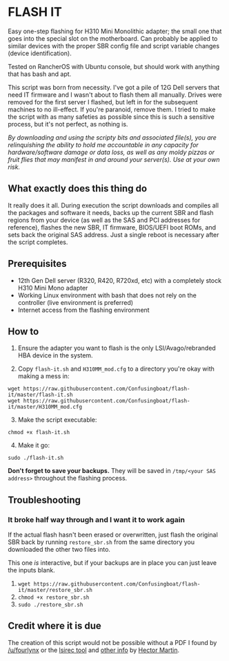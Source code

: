 # FLASH IT
Easy one-step flashing for H310 Mini Monolithic adapter; the small one that goes into the special slot on the motherboard. Can probably be applied to similar devices with the proper SBR config file and script variable changes (device identification).

Tested on RancherOS with Ubuntu console, but should work with anything that has bash and apt.

This script was born from necessity. I've got a pile of 12G Dell servers that need IT firmware and I wasn't about to flash them all manually. Drives were removed for the first server I flashed, but left in for the subsequent machines to no ill-effect. If you're paranoid, remove them. I tried to make the script with as many safeties as possible since this is such a sensitive process, but it's not perfect, as nothing is.

*By downloading and using the scripty bits and associated file(s), you are relinquishing the ability to hold me accountable in any capacity for hardware/software damage or data loss, as well as any moldy pizzas or fruit flies that may manifest in and around your server(s). Use at your own risk.*

## What exactly does this thing do

It really does it all. During execution the script downloads and compiles all the packages and software it needs, backs up the current SBR and flash regions from your device (as well as the SAS and PCI addresses for reference), flashes the new SBR, IT firmware, BIOS/UEFI boot ROMs, and sets back the original SAS address. Just a single reboot is necessary after the script completes.

## Prerequisites
* 12th Gen Dell server (R320, R420, R720xd, etc) with a completely stock H310 Mini Mono adapter
* Working Linux environment with bash that does not rely on the controller (live environment is preferred)
* Internet access from the flashing environment

## How to
1. Ensure the adapter you want to flash is the only LSI/Avago/rebranded HBA device in the system.

2. Copy `flash-it.sh` and `H310MM_mod.cfg` to a directory you're okay with making a mess in:
```
wget https://raw.githubusercontent.com/Confusingboat/flash-it/master/flash-it.sh
wget https://raw.githubusercontent.com/Confusingboat/flash-it/master/H310MM_mod.cfg
```
3. Make the script executable:
```
chmod +x flash-it.sh
```

4. Make it go:
```
sudo ./flash-it.sh
```

**Don't forget to save your backups.** They will be saved in `/tmp/<your SAS address>` throughout the flashing process.

## Troubleshooting

### It broke half way through and I want it to work again
If the actual flash hasn't been erased or overwritten, just flash the original SBR back by running `restore_sbr.sh` from the same directory you downloaded the other two files into.

This one *is* interactive, but if your backups are in place you can just leave the inputs blank.

1. `wget https://raw.githubusercontent.com/Confusingboat/flash-it/master/restore_sbr.sh`
2. `chmod +x restore_sbr.sh`
3. `sudo ./restore_sbr.sh`

## Credit where it is due
The creation of this script would not be possible without a PDF I found by [/u/fourlynx](https://www.reddit.com/u/fourlynx) or the [lsirec tool](https://github.com/marcan/lsirec) and [other info](https://marcan.st/2016/05/crossflashing-the-fujitsu-d2607/) by [Hector Martin](https://marcan.st/about/).
